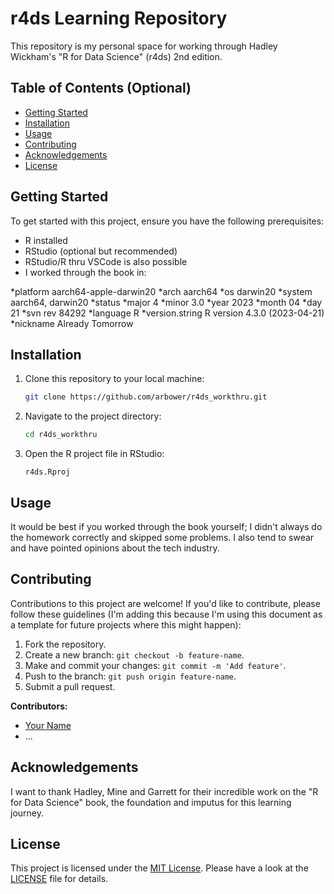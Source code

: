 # r4ds Learning Repository

This repository is my personal space for working through Hadley Wickham's "R for Data Science" (r4ds) 2nd edition.

## Table of Contents (Optional)
* [Getting Started](#getting-started)
* [Installation](#installation)
* [Usage](#usage)
* [Contributing](#contributing)
* [Acknowledgements](#acknowledgements)
* [License](#license)

## Getting Started
To get started with this project, ensure you have the following prerequisites:
* R installed 
* RStudio (optional but recommended)
* RStudio/R thru VSCode is also possible
* I worked through the book in:

<p>
*platform       aarch64-apple-darwin20      
*arch           aarch64                     
*os             darwin20                    
*system         aarch64, darwin20           
*status                                     
*major          4                           
*minor          3.0                         
*year           2023                        
*month          04                          
*day            21                          
*svn rev        84292                       
*language       R                           
*version.string R version 4.3.0 (2023-04-21)
*nickname       Already Tomorrow    
</p>

## Installation
 1. Clone this repository to your local machine:
    ```bash
    git clone https://github.com/arbower/r4ds_workthru.git
    ```

2. Navigate to the project directory:
    ```bash
    cd r4ds_workthru
    ```

3. Open the R project file in RStudio:
    ```
    r4ds.Rproj
    ```

## Usage
It would be best if you worked through the book yourself; I didn't always do the homework correctly and skipped some problems. I also tend to swear and have pointed opinions about the tech industry.

## Contributing
Contributions to this project are welcome! If you'd like to contribute, please follow these guidelines (I'm adding this because I'm using this document as a template for future projects where this might happen):
1. Fork the repository.
2. Create a new branch: `git checkout -b feature-name`.
3. Make and commit your changes: `git commit -m 'Add feature'`.
4. Push to the branch: `git push origin feature-name`.
5. Submit a pull request.

**Contributors:**
* [Your Name](https://github.com/arbower)
* ...

## Acknowledgements
I want to thank Hadley, Mine and Garrett for their incredible work on the "R for Data Science" book, the foundation and imputus for this learning journey.

## License
This project is licensed under the [MIT License](LICENSE). Please have a look at the [LICENSE](LICENSE) file for details.
